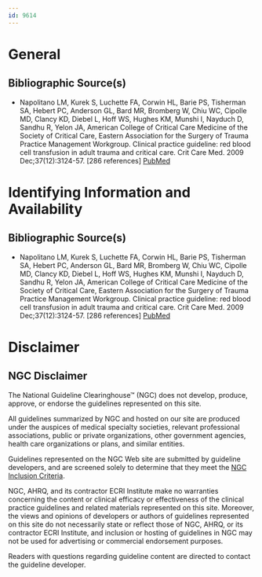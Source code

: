 ```yaml
---
id: 9614
---
```


# General

## Bibliographic Source(s)

- Napolitano LM, Kurek S, Luchette FA, Corwin HL, Barie PS, Tisherman SA, Hebert PC, Anderson GL, Bard MR, Bromberg W, Chiu WC, Cipolle MD, Clancy KD, Diebel L, Hoff WS, Hughes KM, Munshi I, Nayduch D, Sandhu R, Yelon JA, American College of Critical Care Medicine of the Society of Critical Care, Eastern Association for the Surgery of Trauma Practice Management Workgroup. Clinical practice guideline: red blood cell transfusion in adult trauma and critical care. Crit Care Med. 2009 Dec;37(12):3124-57. [286 references] [ PubMed ](http://www.ncbi.nlm.nih.gov/entrez/query.fcgi?cmd=Retrieve&db=pubmed&dopt=Abstract&list_uids=19773646)

# Identifying Information and Availability

## Bibliographic Source(s)

- Napolitano LM, Kurek S, Luchette FA, Corwin HL, Barie PS, Tisherman SA, Hebert PC, Anderson GL, Bard MR, Bromberg W, Chiu WC, Cipolle MD, Clancy KD, Diebel L, Hoff WS, Hughes KM, Munshi I, Nayduch D, Sandhu R, Yelon JA, American College of Critical Care Medicine of the Society of Critical Care, Eastern Association for the Surgery of Trauma Practice Management Workgroup. Clinical practice guideline: red blood cell transfusion in adult trauma and critical care. Crit Care Med. 2009 Dec;37(12):3124-57. [286 references] [ PubMed ](http://www.ncbi.nlm.nih.gov/entrez/query.fcgi?cmd=Retrieve&db=pubmed&dopt=Abstract&list_uids=19773646)

# Disclaimer

## NGC Disclaimer

The National Guideline Clearinghouse™ (NGC) does not develop, produce, approve, or endorse the guidelines represented on this site.

All guidelines summarized by NGC and hosted on our site are produced under the auspices of medical specialty societies, relevant professional associations, public or private organizations, other government agencies, health care organizations or plans, and similar entities.

Guidelines represented on the NGC Web site are submitted by guideline developers, and are screened solely to determine that they meet the [NGC Inclusion Criteria](/help-and-about/summaries/inclusion-criteria).

NGC, AHRQ, and its contractor ECRI Institute make no warranties concerning the content or clinical efficacy or effectiveness of the clinical practice guidelines and related materials represented on this site. Moreover, the views and opinions of developers or authors of guidelines represented on this site do not necessarily state or reflect those of NGC, AHRQ, or its contractor ECRI Institute, and inclusion or hosting of guidelines in NGC may not be used for advertising or commercial endorsement purposes.

Readers with questions regarding guideline content are directed to contact the guideline developer.

